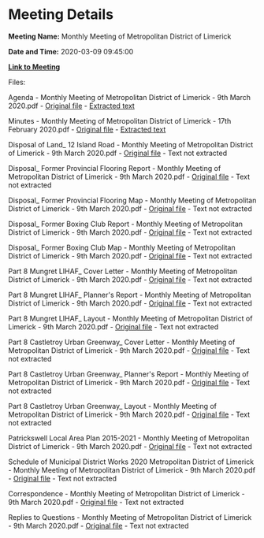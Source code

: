 # Meeting Details

**Meeting Name:** Monthly Meeting of Metropolitan District of Limerick

**Date and Time:** 2020-03-09 09:45:00

**[Link to Meeting](https://www.limerick.ie/council/whats-on/monthly-meeting-metropolitan-district-limerick-60)**

Files: 

Agenda - Monthly Meeting of Metropolitan District of Limerick - 9th March 2020.pdf - [Original file](https://www.limerick.ie/sites/default/files/media/documents/2020-03/00-agenda-monthly-meeting-9th-march-2020.pdf) - [Extracted text](./Agenda%20-%C2%A0Monthly%20Meeting%20of%20Metropolitan%20District%20of%20Limerick%20-%209th%20March%202020.md)

Minutes - Monthly Meeting of Metropolitan District of Limerick - 17th February 2020.pdf - [Original file](https://www.limerick.ie/sites/default/files/media/documents/2020-03/01-minutes-monthly-meeting-17th-february-2020.pdf) - [Extracted text](./Minutes%20-%20Monthly%20Meeting%20of%20Metropolitan%20District%20of%20Limerick%20-%2017th%20February%202020.md)

Disposal of Land_ 12 Island Road - Monthly Meeting of Metropolitan District of Limerick - 9th March 2020.pdf - [Original file](https://www.limerick.ie/sites/default/files/media/documents/2020-03/02a-disposal-of-land-12-island-road.pdf) - Text not extracted

Disposal_ Former Provincial Flooring Report - Monthly Meeting of Metropolitan District of Limerick - 9th March 2020.pdf - [Original file](https://www.limerick.ie/sites/default/files/media/documents/2020-03/02bi-disposal-former-provincial-flooring-report.pdf) - Text not extracted

Disposal_ Former Provincial Flooring Map - Monthly Meeting of Metropolitan District of Limerick - 9th March 2020.pdf - [Original file](https://www.limerick.ie/sites/default/files/media/documents/2020-03/02bii-disposal-former-provincial-flooring-map.pdf) - Text not extracted

Disposal_ Former Boxing Club Report - Monthly Meeting of Metropolitan District of Limerick - 9th March 2020.pdf - [Original file](https://www.limerick.ie/sites/default/files/media/documents/2020-03/02ci-disposal-former-boxing-club-report.pdf) - Text not extracted

Disposal_ Former Boxing Club Map - Monthly Meeting of Metropolitan District of Limerick - 9th March 2020.pdf - [Original file](https://www.limerick.ie/sites/default/files/media/documents/2020-03/02cii-disposal-former-boxing-club-map.pdf) - Text not extracted

Part 8 Mungret LIHAF_ Cover Letter - Monthly Meeting of Metropolitan District of Limerick - 9th March 2020.pdf - [Original file](https://www.limerick.ie/sites/default/files/media/documents/2020-03/03ai-part-8-mungret-lihaf-cover-letter.pdf) - Text not extracted

Part 8 Mungret LIHAF_ Planner's Report - Monthly Meeting of Metropolitan District of Limerick - 9th March 2020.pdf - [Original file](https://www.limerick.ie/sites/default/files/media/documents/2020-03/03aii-part-8-mungret-lihaf-planners-report.pdf) - Text not extracted

Part 8 Mungret LIHAF_ Layout - Monthly Meeting of Metropolitan District of Limerick - 9th March 2020.pdf - [Original file](https://www.limerick.ie/sites/default/files/media/documents/2020-03/03aiii-part-8-mungret-lihaf-layout.pdf) - Text not extracted

Part 8 Castletroy Urban Greenway_ Cover Letter - Monthly Meeting of Metropolitan District of Limerick - 9th March 2020.pdf - [Original file](https://www.limerick.ie/sites/default/files/media/documents/2020-03/03bi-part-8-castletroy-urban-greenway-cover-letter.pdf) - Text not extracted

Part 8 Castletroy Urban Greenway_ Planner's Report - Monthly Meeting of Metropolitan District of Limerick - 9th March 2020.pdf - [Original file](https://www.limerick.ie/sites/default/files/media/documents/2020-03/03bii-part-8-castletroy-urban-greenway-planners-report.pdf) - Text not extracted

Part 8 Castletroy Urban Greenway_ Layout - Monthly Meeting of Metropolitan District of Limerick - 9th March 2020.pdf - [Original file](https://www.limerick.ie/sites/default/files/media/documents/2020-03/03biii-part-8-castletroy-urban-greenway-layout.pdf) - Text not extracted

Patrickswell Local Area Plan 2015-2021 - Monthly Meeting of Metropolitan District of Limerick - 9th March 2020.pdf - [Original file](https://www.limerick.ie/sites/default/files/media/documents/2020-03/04-patrickswell-local-area-plan-2015-2021.pdf) - Text not extracted

Schedule of Municipal District Works 2020 Metropolitan District of Limerick - Monthly Meeting of Metropolitan District of Limerick - 9th March 2020.pdf - [Original file](https://www.limerick.ie/sites/default/files/media/documents/2020-03/05b-schedule-of-municipal-district-works-2020-metropolitan-district-of-limerick.pdf) - Text not extracted

Correspondence - Monthly Meeting of Metropolitan District of Limerick - 9th March 2020.pdf - [Original file](https://www.limerick.ie/sites/default/files/media/documents/2020-03/21-correspondence-march-2020.pdf) - Text not extracted

Replies to Questions - Monthly Meeting of Metropolitan District of Limerick - 9th March 2020.pdf - [Original file](https://www.limerick.ie/sites/default/files/media/documents/2020-03/replies-to-questions-9th-march-2020.pdf) - Text not extracted

